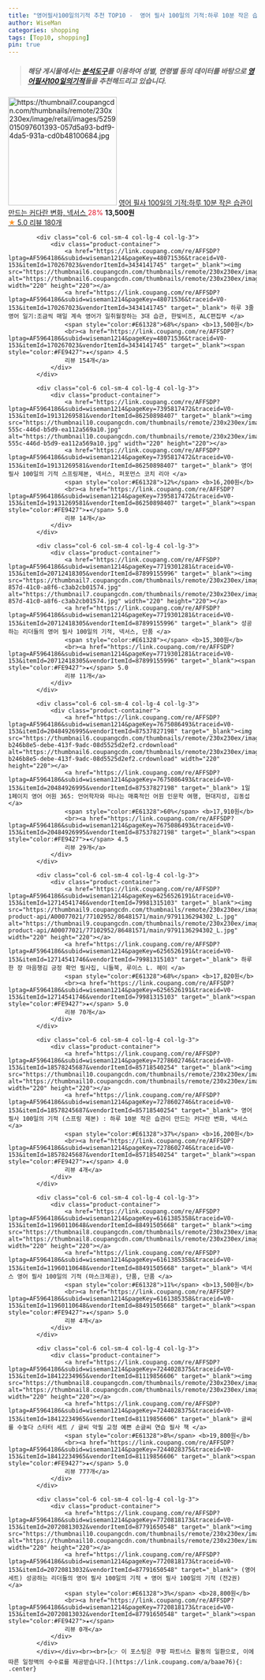 ```yaml
---
title: "영어필사100일의기적 추천 TOP10 -  영어 필사 100일의 기적:하루 10분 작은 습관이 만드는 커다란 변화, 넥서스 "
author: WiseMan
categories: shopping
tags: [Top10, shopping]
pin: true
---
```


> ##### 해당 게시물에서는 [**분석도구**](https://itemscout.io/)를 이용하여 **성별**, **연령별** 등의 데이터를 바탕으로 [**영어필사100일의기적**](https://link.coupang.com/a/baae76)들을 추천해드리고 있습니다.
<div class="container"><div class="row">
            <div class="col-6 col-sm-4 col-lg-4 col-lg-3">
                <div class="product-container">
                    <a href="https://link.coupang.com/re/AFFSDP?lptag=AF5964186&subid=wiseman1214&pageKey=6173284274&traceid=V0-153&itemId=12064919325&vendorItemId=79336978980" target="_blank"><img src="https://thumbnail7.coupangcdn.com/thumbnails/remote/230x230ex/image/retail/images/5259015097601393-057d5a93-bdf9-4da5-931a-cd0b48100684.jpg" alt="https://thumbnail7.coupangcdn.com/thumbnails/remote/230x230ex/image/retail/images/5259015097601393-057d5a93-bdf9-4da5-931a-cd0b48100684.jpg" width="220" height="220"></a>
                    <a href="https://link.coupang.com/re/AFFSDP?lptag=AF5964186&subid=wiseman1214&pageKey=6173284274&traceid=V0-153&itemId=12064919325&vendorItemId=79336978980" target="_blank"> 영어 필사 100일의 기적:하루 10분 작은 습관이 만드는 커다란 변화, 넥서스 </a>
                    <span style="color:#E61328">28%</span> <b>13,500원</b>
                    <br><a href="https://link.coupang.com/re/AFFSDP?lptag=AF5964186&subid=wiseman1214&pageKey=6173284274&traceid=V0-153&itemId=12064919325&vendorItemId=79336978980" target="_blank"><span style="color:#FE9427">★</span> 5.0
                    리뷰 180개</a>
                </div>
            </div>
            
            <div class="col-6 col-sm-4 col-lg-4 col-lg-3">
                <div class="product-container">
                    <a href="https://link.coupang.com/re/AFFSDP?lptag=AF5964186&subid=wiseman1214&pageKey=48071536&traceid=V0-153&itemId=170267023&vendorItemId=3434141745" target="_blank"><img src="https://thumbnail6.coupangcdn.com/thumbnails/remote/230x230ex/image/vendor_inventory/c1eb/bef9cc5d024315b6dcda024578b68b4db5e1e8164b12057038036a171ff6.jpg" alt="https://thumbnail6.coupangcdn.com/thumbnails/remote/230x230ex/image/vendor_inventory/c1eb/bef9cc5d024315b6dcda024578b68b4db5e1e8164b12057038036a171ff6.jpg" width="220" height="220"></a>
                    <a href="https://link.coupang.com/re/AFFSDP?lptag=AF5964186&subid=wiseman1214&pageKey=48071536&traceid=V0-153&itemId=170267023&vendorItemId=3434141745" target="_blank"> 하루 3줄 영어 일기:조금씩 매일 계속 영어가 일취월장하는 3대 습관, 한빛비즈, ALC편집부 </a>
                    <span style="color:#E61328">68%</span> <b>13,500원</b>
                    <br><a href="https://link.coupang.com/re/AFFSDP?lptag=AF5964186&subid=wiseman1214&pageKey=48071536&traceid=V0-153&itemId=170267023&vendorItemId=3434141745" target="_blank"><span style="color:#FE9427">★</span> 4.5
                    리뷰 154개</a>
                </div>
            </div>
            
            <div class="col-6 col-sm-4 col-lg-4 col-lg-3">
                <div class="product-container">
                    <a href="https://link.coupang.com/re/AFFSDP?lptag=AF5964186&subid=wiseman1214&pageKey=7395817472&traceid=V0-153&itemId=19131269581&vendorItemId=86250898407" target="_blank"><img src="https://thumbnail10.coupangcdn.com/thumbnails/remote/230x230ex/image/retail/images/2023/06/12/12/2/85c402ca-555c-446d-b5d9-ea112a569a10.jpg" alt="https://thumbnail10.coupangcdn.com/thumbnails/remote/230x230ex/image/retail/images/2023/06/12/12/2/85c402ca-555c-446d-b5d9-ea112a569a10.jpg" width="220" height="220"></a>
                    <a href="https://link.coupang.com/re/AFFSDP?lptag=AF5964186&subid=wiseman1214&pageKey=7395817472&traceid=V0-153&itemId=19131269581&vendorItemId=86250898407" target="_blank"> 영어필사 100일의 기적 스프링제본, 넥서스, 퍼포먼스 코치 리아 </a>
                    <span style="color:#E61328">12%</span> <b>16,200원</b>
                    <br><a href="https://link.coupang.com/re/AFFSDP?lptag=AF5964186&subid=wiseman1214&pageKey=7395817472&traceid=V0-153&itemId=19131269581&vendorItemId=86250898407" target="_blank"><span style="color:#FE9427">★</span> 5.0
                    리뷰 14개</a>
                </div>
            </div>
            
            <div class="col-6 col-sm-4 col-lg-4 col-lg-3">
                <div class="product-container">
                    <a href="https://link.coupang.com/re/AFFSDP?lptag=AF5964186&subid=wiseman1214&pageKey=7719301281&traceid=V0-153&itemId=20712418305&vendorItemId=87899155996" target="_blank"><img src="https://thumbnail7.coupangcdn.com/thumbnails/remote/230x230ex/image/retail/images/2023/11/27/10/5/25707b6d-857d-41c0-a8f6-c3ab2cb01574.jpg" alt="https://thumbnail7.coupangcdn.com/thumbnails/remote/230x230ex/image/retail/images/2023/11/27/10/5/25707b6d-857d-41c0-a8f6-c3ab2cb01574.jpg" width="220" height="220"></a>
                    <a href="https://link.coupang.com/re/AFFSDP?lptag=AF5964186&subid=wiseman1214&pageKey=7719301281&traceid=V0-153&itemId=20712418305&vendorItemId=87899155996" target="_blank"> 성공하는 리더들의 영어 필사 100일의 기적, 넥서스, 단품 </a>
                    <span style="color:#E61328"></span> <b>15,300원</b>
                    <br><a href="https://link.coupang.com/re/AFFSDP?lptag=AF5964186&subid=wiseman1214&pageKey=7719301281&traceid=V0-153&itemId=20712418305&vendorItemId=87899155996" target="_blank"><span style="color:#FE9427">★</span> 5.0
                    리뷰 11개</a>
                </div>
            </div>
            
            <div class="col-6 col-sm-4 col-lg-4 col-lg-3">
                <div class="product-container">
                    <a href="https://link.coupang.com/re/AFFSDP?lptag=AF5964186&subid=wiseman1214&pageKey=7675086493&traceid=V0-153&itemId=20484926995&vendorItemId=87537827198" target="_blank"><img src="https://thumbnail6.coupangcdn.com/thumbnails/remote/230x230ex/image/retail/images/4242965607885411-b246b8e5-debe-413f-9adc-08d5525d2ef2.crdownload" alt="https://thumbnail6.coupangcdn.com/thumbnails/remote/230x230ex/image/retail/images/4242965607885411-b246b8e5-debe-413f-9adc-08d5525d2ef2.crdownload" width="220" height="220"></a>
                    <a href="https://link.coupang.com/re/AFFSDP?lptag=AF5964186&subid=wiseman1214&pageKey=7675086493&traceid=V0-153&itemId=20484926995&vendorItemId=87537827198" target="_blank"> 1일 1페이지 영어 어원 365: 언어학자와 떠나는 매혹적인 어원 인문학 여행, 현대지성, 김동섭 </a>
                    <span style="color:#E61328">60%</span> <b>17,910원</b>
                    <br><a href="https://link.coupang.com/re/AFFSDP?lptag=AF5964186&subid=wiseman1214&pageKey=7675086493&traceid=V0-153&itemId=20484926995&vendorItemId=87537827198" target="_blank"><span style="color:#FE9427">★</span> 4.5
                    리뷰 29개</a>
                </div>
            </div>
            
            <div class="col-6 col-sm-4 col-lg-4 col-lg-3">
                <div class="product-container">
                    <a href="https://link.coupang.com/re/AFFSDP?lptag=AF5964186&subid=wiseman1214&pageKey=6256526191&traceid=V0-153&itemId=12714541746&vendorItemId=79981315103" target="_blank"><img src="https://thumbnail9.coupangcdn.com/thumbnails/remote/230x230ex/image/retail-product-api/A00077021/77102952/86481571/main/9791136294302_L.jpg" alt="https://thumbnail9.coupangcdn.com/thumbnails/remote/230x230ex/image/retail-product-api/A00077021/77102952/86481571/main/9791136294302_L.jpg" width="220" height="220"></a>
                    <a href="https://link.coupang.com/re/AFFSDP?lptag=AF5964186&subid=wiseman1214&pageKey=6256526191&traceid=V0-153&itemId=12714541746&vendorItemId=79981315103" target="_blank"> 하루 한 장 마음챙김 긍정 확언 필사집, 니들북, 루이스 L. 헤이 </a>
                    <span style="color:#E61328">68%</span> <b>17,820원</b>
                    <br><a href="https://link.coupang.com/re/AFFSDP?lptag=AF5964186&subid=wiseman1214&pageKey=6256526191&traceid=V0-153&itemId=12714541746&vendorItemId=79981315103" target="_blank"><span style="color:#FE9427">★</span> 5.0
                    리뷰 70개</a>
                </div>
            </div>
            
            <div class="col-6 col-sm-4 col-lg-4 col-lg-3">
                <div class="product-container">
                    <a href="https://link.coupang.com/re/AFFSDP?lptag=AF5964186&subid=wiseman1214&pageKey=7278602746&traceid=V0-153&itemId=18578245687&vendorItemId=85718540254" target="_blank"><img src="https://thumbnail10.coupangcdn.com/thumbnails/remote/230x230ex/image/vendor_inventory/fb67/09e00992151a11922a37002f61321032ebe60f22d77167cfd1080f90ca2a.png" alt="https://thumbnail10.coupangcdn.com/thumbnails/remote/230x230ex/image/vendor_inventory/fb67/09e00992151a11922a37002f61321032ebe60f22d77167cfd1080f90ca2a.png" width="220" height="220"></a>
                    <a href="https://link.coupang.com/re/AFFSDP?lptag=AF5964186&subid=wiseman1214&pageKey=7278602746&traceid=V0-153&itemId=18578245687&vendorItemId=85718540254" target="_blank"> 영어 필사 100일의 기적 (스프링 제본) : 하루 10분 작은 습관이 만드는 커다란 변화, 넥서스 </a>
                    <span style="color:#E61328">37%</span> <b>16,200원</b>
                    <br><a href="https://link.coupang.com/re/AFFSDP?lptag=AF5964186&subid=wiseman1214&pageKey=7278602746&traceid=V0-153&itemId=18578245687&vendorItemId=85718540254" target="_blank"><span style="color:#FE9427">★</span> 4.0
                    리뷰 4개</a>
                </div>
            </div>
            
            <div class="col-6 col-sm-4 col-lg-4 col-lg-3">
                <div class="product-container">
                    <a href="https://link.coupang.com/re/AFFSDP?lptag=AF5964186&subid=wiseman1214&pageKey=6161385358&traceid=V0-153&itemId=11960110648&vendorItemId=88491505668" target="_blank"><img src="https://thumbnail8.coupangcdn.com/thumbnails/remote/230x230ex/image/vendor_inventory/6293/8b0f32de8adad6568ea74c0a7fcdcedb4d392cf7759ea25a492d3762471f.jpg" alt="https://thumbnail8.coupangcdn.com/thumbnails/remote/230x230ex/image/vendor_inventory/6293/8b0f32de8adad6568ea74c0a7fcdcedb4d392cf7759ea25a492d3762471f.jpg" width="220" height="220"></a>
                    <a href="https://link.coupang.com/re/AFFSDP?lptag=AF5964186&subid=wiseman1214&pageKey=6161385358&traceid=V0-153&itemId=11960110648&vendorItemId=88491505668" target="_blank"> 넥서스 영어 필사 100일의 기적 (마스크제공), 단품, 단품 </a>
                    <span style="color:#E61328">11%</span> <b>13,500원</b>
                    <br><a href="https://link.coupang.com/re/AFFSDP?lptag=AF5964186&subid=wiseman1214&pageKey=6161385358&traceid=V0-153&itemId=11960110648&vendorItemId=88491505668" target="_blank"><span style="color:#FE9427">★</span> 5.0
                    리뷰 4개</a>
                </div>
            </div>
            
            <div class="col-6 col-sm-4 col-lg-4 col-lg-3">
                <div class="product-container">
                    <a href="https://link.coupang.com/re/AFFSDP?lptag=AF5964186&subid=wiseman1214&pageKey=7244028375&traceid=V0-153&itemId=18412234965&vendorItemId=81119856606" target="_blank"><img src="https://thumbnail8.coupangcdn.com/thumbnails/remote/230x230ex/image/vendor_inventory/19cd/28f49dba895e1e179f343e1358647cb8cb6eb1d055032f29b79b3d51b2c6.png" alt="https://thumbnail8.coupangcdn.com/thumbnails/remote/230x230ex/image/vendor_inventory/19cd/28f49dba895e1e179f343e1358647cb8cb6eb1d055032f29b79b3d51b2c6.png" width="220" height="220"></a>
                    <a href="https://link.coupang.com/re/AFFSDP?lptag=AF5964186&subid=wiseman1214&pageKey=7244028375&traceid=V0-153&itemId=18412234965&vendorItemId=81119856606" target="_blank"> 글씨를 수놓다 스타터 세트 / 글씨 악필 교정 예쁜 손글씨 연습 필사 책 </a>
                    <span style="color:#E61328">8%</span> <b>19,800원</b>
                    <br><a href="https://link.coupang.com/re/AFFSDP?lptag=AF5964186&subid=wiseman1214&pageKey=7244028375&traceid=V0-153&itemId=18412234965&vendorItemId=81119856606" target="_blank"><span style="color:#FE9427">★</span> 5.0
                    리뷰 777개</a>
                </div>
            </div>
            
            <div class="col-6 col-sm-4 col-lg-4 col-lg-3">
                <div class="product-container">
                    <a href="https://link.coupang.com/re/AFFSDP?lptag=AF5964186&subid=wiseman1214&pageKey=7720818173&traceid=V0-153&itemId=20720813032&vendorItemId=87791650548" target="_blank"><img src="https://thumbnail10.coupangcdn.com/thumbnails/remote/230x230ex/image/vendor_inventory/52a3/84c73820f204ece10c3f49c0e28b2e7fd7dc7ccd70fd83edd95ca13251fb.jpg" alt="https://thumbnail10.coupangcdn.com/thumbnails/remote/230x230ex/image/vendor_inventory/52a3/84c73820f204ece10c3f49c0e28b2e7fd7dc7ccd70fd83edd95ca13251fb.jpg" width="220" height="220"></a>
                    <a href="https://link.coupang.com/re/AFFSDP?lptag=AF5964186&subid=wiseman1214&pageKey=7720818173&traceid=V0-153&itemId=20720813032&vendorItemId=87791650548" target="_blank"> (영어 세트) 성공하는 리더들의 영어 필사 100일의 기적 + 영어 필사 100일의 기적 (전2권) </a>
                    <span style="color:#E61328">3%</span> <b>28,800원</b>
                    <br><a href="https://link.coupang.com/re/AFFSDP?lptag=AF5964186&subid=wiseman1214&pageKey=7720818173&traceid=V0-153&itemId=20720813032&vendorItemId=87791650548" target="_blank"><span style="color:#FE9427">★</span> 
                    리뷰 0개</a>
                </div>
            </div>
            </div></div><br><br>[👉 이 포스팅은 쿠팡 파트너스 활동의 일환으로, 이에 따른 일정액의 수수료를 제공받습니다.](https://link.coupang.com/a/baae76){: .center}